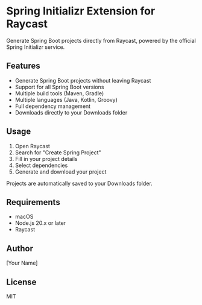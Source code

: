 # Spring Initializr Extension for Raycast

Generate Spring Boot projects directly from Raycast, powered by the official Spring Initializr service.

## Features

- Generate Spring Boot projects without leaving Raycast
- Support for all Spring Boot versions
- Multiple build tools (Maven, Gradle)
- Multiple languages (Java, Kotlin, Groovy)
- Full dependency management
- Downloads directly to your Downloads folder

## Usage

1. Open Raycast
2. Search for "Create Spring Project"
3. Fill in your project details
4. Select dependencies
5. Generate and download your project

Projects are automatically saved to your Downloads folder.

## Requirements

- macOS
- Node.js 20.x or later
- Raycast

## Author

[Your Name]

## License

MIT
